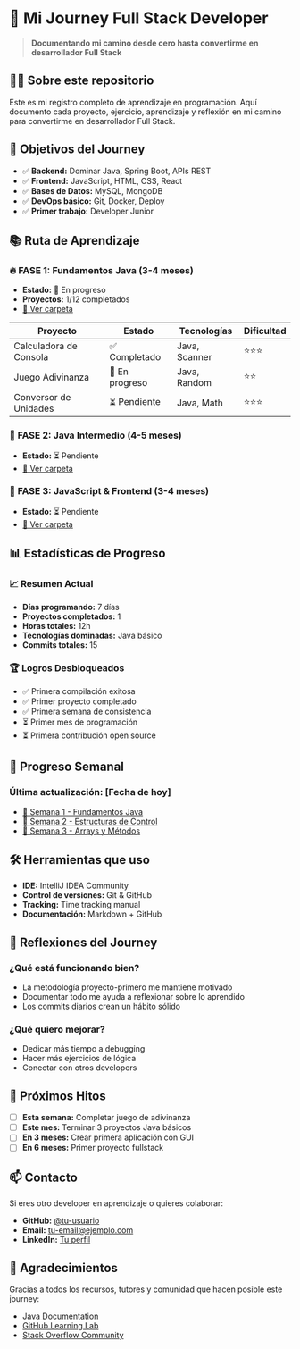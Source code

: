# 🚀 Mi Journey Full Stack Developer

> **Documentando mi camino desde cero hasta convertirme en desarrollador Full Stack**

## 👨‍💻 Sobre este repositorio

Este es mi registro completo de aprendizaje en programación. Aquí documento cada proyecto, ejercicio, aprendizaje y reflexión en mi camino para convertirme en desarrollador Full Stack.

## 🎯 Objetivos del Journey

- ✅ **Backend:** Dominar Java, Spring Boot, APIs REST
- ✅ **Frontend:** JavaScript, HTML, CSS, React
- ✅ **Bases de Datos:** MySQL, MongoDB
- ✅ **DevOps básico:** Git, Docker, Deploy
- ✅ **Primer trabajo:** Developer Junior

## 📚 Ruta de Aprendizaje

### 🔥 **FASE 1: Fundamentos Java (3-4 meses)**
- **Estado:** 🔄 En progreso
- **Proyectos:** 1/12 completados
- [📁 Ver carpeta](./01-fundamentos-java/)

| Proyecto | Estado | Tecnologías | Dificultad |
|----------|--------|-------------|------------|
| Calculadora de Consola | ✅ Completado | Java, Scanner | ⭐⭐⭐ |
| Juego Adivinanza | 🔄 En progreso | Java, Random | ⭐⭐ |
| Conversor de Unidades | ⏳ Pendiente | Java, Math | ⭐⭐⭐ |

### 🚧 **FASE 2: Java Intermedio (4-5 meses)**
- **Estado:** ⏳ Pendiente
- [📁 Ver carpeta](./02-java-intermedio/)

### 🚧 **FASE 3: JavaScript & Frontend (3-4 meses)**
- **Estado:** ⏳ Pendiente
- [📁 Ver carpeta](./04-javascript-fundamentos/)

## 📊 Estadísticas de Progreso

### 📈 **Resumen Actual**
- **Días programando:** 7 días
- **Proyectos completados:** 1
- **Horas totales:** 12h
- **Tecnologías dominadas:** Java básico
- **Commits totales:** 15

### 🏆 **Logros Desbloqueados**
- ✅ Primera compilación exitosa
- ✅ Primer proyecto completado
- ✅ Primera semana de consistencia
- ⏳ Primer mes de programación
- ⏳ Primera contribución open source

## 📝 Progreso Semanal

### **Última actualización:** [Fecha de hoy]

- [📄 Semana 1 - Fundamentos Java](./progress/semana-01.md)
- [📄 Semana 2 - Estructuras de Control](./progress/semana-02.md)
- [📄 Semana 3 - Arrays y Métodos](./progress/semana-03.md)

## 🛠️ Herramientas que uso

- **IDE:** IntelliJ IDEA Community
- **Control de versiones:** Git & GitHub
- **Tracking:** Time tracking manual
- **Documentación:** Markdown + GitHub

## 🤔 Reflexiones del Journey

### **¿Qué está funcionando bien?**
- La metodología proyecto-primero me mantiene motivado
- Documentar todo me ayuda a reflexionar sobre lo aprendido
- Los commits diarios crean un hábito sólido

### **¿Qué quiero mejorar?**
- Dedicar más tiempo a debugging
- Hacer más ejercicios de lógica
- Conectar con otros developers

## 🎯 Próximos Hitos

- [ ] **Esta semana:** Completar juego de adivinanza
- [ ] **Este mes:** Terminar 3 proyectos Java básicos
- [ ] **En 3 meses:** Crear primera aplicación con GUI
- [ ] **En 6 meses:** Primer proyecto fullstack

## 📫 Contacto

Si eres otro developer en aprendizaje o quieres colaborar:
- **GitHub:** [@tu-usuario](https://github.com/tu-usuario)
- **Email:** tu-email@ejemplo.com
- **LinkedIn:** [Tu perfil](https://linkedin.com/in/tu-perfil)

## 🙏 Agradecimientos

Gracias a todos los recursos, tutores y comunidad que hacen posible este journey:
- [Java Documentation](https://docs.oracle.com/javase/)
- [GitHub Learning Lab](https://lab.github.com/)
- [Stack Overflow Community](https://stackoverflow.com/)
